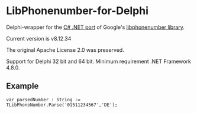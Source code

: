 # LibPhonenumber-for-Delphi
Delphi-wrapper for the [C# .NET port](https://github.com/twcclegg/libphonenumber-csharp) of Google's [libphonenumber library](https://github.com/googlei18n/libphonenumber). 

Current version is v8.12.34

The original Apache License 2.0 was preserved.

Support for Delphi 32 bit and 64 bit. Minimum requirement .NET Framework 4.8.0.

## Example

```
var parsedNumber : String := TLibPhoneNumber.Parse('01511234567','DE');
```
